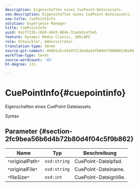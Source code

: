 ```yaml
---
description: Eigenschaften eines CuePoint-Dateiassets.
seo-description: Eigenschaften eines CuePoint-Dateiassets.
seo-title: CuePointInfo
solution: Experience Manager
title: CuePointInfo
uuid: 0a1f7235-cbb9-4643-88de-31ada3cef2e5
feature: Dynamic Media Classic, SDK/API
role: Entwickler, Administrator
translation-type: tm+mt
source-git-commit: 469d1a5c43a972116a8a2efb0de5708800130a99
workflow-type: tm+mt
source-wordcount: '45'
ht-degree: 11%

---
```



# CuePointInfo{#cuepointinfo}

Eigenschaften eines CuePoint-Dateiassets.

Syntax

## Parameter {#section-2fc9bea56b6d4b72b80d4f04c5f9b862}

| Name | Typ | Beschreibung |
|---|---|---|
| `*`originalPath`*` | `xsd:string` | CuePoint-Dateipfad. |
| `*`originalFile`*` | `xsd:string` | CuePoint-Dateiname. |
| `*`fileSize`*` | `xsd:int` | CuePoint-Dateigröße. |

